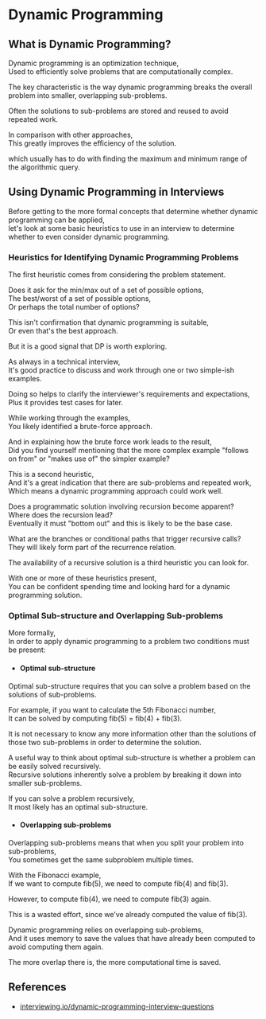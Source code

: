 # Dynamic Programming

## What is Dynamic Programming?

Dynamic programming is an optimization technique,  
Used to efficiently solve problems that are computationally complex.

The key characteristic is the way dynamic programming breaks the overall problem into smaller, overlapping sub-problems.

Often the solutions to sub-problems are stored and reused to avoid repeated work.

In comparison with other approaches,  
This greatly improves the efficiency of the solution.

which usually has to do with finding the maximum and minimum range of the algorithmic query.

## Using Dynamic Programming in Interviews

Before getting to the more formal concepts that determine whether dynamic programming can be applied,  
let's look at some basic heuristics to use in an interview to determine whether to even consider dynamic programming.

### Heuristics for Identifying Dynamic Programming Problems

The first heuristic comes from considering the problem statement.

Does it ask for the min/max out of a set of possible options,  
The best/worst of a set of possible options,  
Or perhaps the total number of options?

This isn't confirmation that dynamic programming is suitable,  
Or even that's the best approach.

But it is a good signal that DP is worth exploring.

As always in a technical interview,  
It's good practice to discuss and work through one or two simple-ish examples.

Doing so helps to clarify the interviewer's requirements and expectations,  
Plus it provides test cases for later.

While working through the examples,  
You likely identified a brute-force approach.

And in explaining how the brute force work leads to the result,  
Did you find yourself mentioning that the more complex example "follows on from" or "makes use of" the simpler example?

This is a second heuristic,  
And it's a great indication that there are sub-problems and repeated work,  
Which means a dynamic programming approach could work well.

Does a programmatic solution involving recursion become apparent?  
Where does the recursion lead?  
Eventually it must "bottom out" and this is likely to be the base case.

What are the branches or conditional paths that trigger recursive calls?  
They will likely form part of the recurrence relation.

The availability of a recursive solution is a third heuristic you can look for.

With one or more of these heuristics present,  
You can be confident spending time and looking hard for a dynamic programming solution.

### Optimal Sub-structure and Overlapping Sub-problems

More formally,  
In order to apply dynamic programming to a problem two conditions must be present:

- #### Optimal sub-structure

Optimal sub-structure requires that you can solve a problem based on the solutions of sub-problems.

For example, if you want to calculate the 5th Fibonacci number,  
It can be solved by computing fib(5) = fib(4) + fib(3).

It is not necessary to know any more information other than the solutions of those two sub-problems in order to determine the solution.

A useful way to think about optimal sub-structure is whether a problem can be easily solved recursively.  
Recursive solutions inherently solve a problem by breaking it down into smaller sub-problems.

If you can solve a problem recursively,  
It most likely has an optimal sub-structure.

- #### Overlapping sub-problems

Overlapping sub-problems means that when you split your problem into sub-problems,  
You sometimes get the same subproblem multiple times.

With the Fibonacci example,  
If we want to compute fib(5), we need to compute fib(4) and fib(3).

However, to compute fib(4), we need to compute fib(3) again.

This is a wasted effort, since we’ve already computed the value of fib(3).

Dynamic programming relies on overlapping sub-problems,  
And it uses memory to save the values that have already been computed to avoid computing them again.

The more overlap there is, the more computational time is saved.

## References

- [interviewing.io/dynamic-programming-interview-questions](https://interviewing.io/dynamic-programming-interview-questions)
